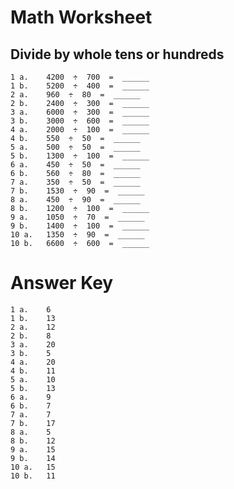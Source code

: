 # Math Worksheet

## Divide by whole tens or hundreds

    1 a.	4200  ÷  700  =  ______
    1 b.	5200  ÷  400  =  ______
    2 a.	960  ÷  80  =  ______
    2 b.	2400  ÷  300  =  ______
    3 a.	6000  ÷  300  =  ______
    3 b.	3000  ÷  600  =  ______
    4 a.	2000  ÷  100  =  ______
    4 b.	550  ÷  50  =  ______
    5 a.	500  ÷  50  =  ______
    5 b.	1300  ÷  100  =  ______
    6 a.	450  ÷  50  =  ______
    6 b.	560  ÷  80  =  ______
    7 a.	350  ÷  50  =  ______
    7 b.	1530  ÷  90  =  ______
    8 a.	450  ÷  90  =  ______
    8 b.	1200  ÷  100  =  ______
    9 a.	1050  ÷  70  =  ______
    9 b.	1400  ÷  100  =  ______
    10 a.	1350  ÷  90  =  ______
    10 b.	6600  ÷  600  =  ______

    
# Answer Key

    1 a. 	6
    1 b. 	13
    2 a. 	12
    2 b. 	8
    3 a. 	20
    3 b. 	5
    4 a. 	20
    4 b. 	11
    5 a. 	10
    5 b. 	13
    6 a. 	9
    6 b. 	7
    7 a. 	7
    7 b. 	17
    8 a. 	5
    8 b. 	12
    9 a. 	15
    9 b. 	14
    10 a. 	15
    10 b. 	11
